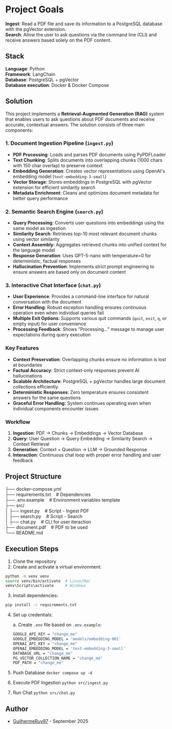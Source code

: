 # Project Goals

**Ingest**: Read a PDF file and save its information to a PostgreSQL database with the pgVector extension. <br>
**Search**: Allow the user to ask questions via the command line (CLI) and receive answers based solely on the PDF content.

## Stack

**Language**: Python <br>
**Framework**: LangChain <br>
**Database**: PostgreSQL + pgVector <br>
**Database execution**: Docker & Docker Compose <br>

## Solution

This project implements a **Retrieval-Augmented Generation (RAG)** system that enables users to ask questions about PDF documents and receive accurate, contextual answers. The solution consists of three main components:

### 1. Document Ingestion Pipeline (`ingest.py`)
- **PDF Processing**: Loads and parses PDF documents using PyPDFLoader
- **Text Chunking**: Splits documents into overlapping chunks (1000 chars with 150 char overlap) to preserve context
- **Embedding Generation**: Creates vector representations using OpenAI's embedding model (`text-embedding-3-small`)
- **Vector Storage**: Stores embeddings in PostgreSQL with pgVector extension for efficient similarity search
- **Metadata Enrichment**: Cleans and optimizes document metadata for better query performance

### 2. Semantic Search Engine (`search.py`)
- **Query Processing**: Converts user questions into embeddings using the same model as ingestion
- **Similarity Search**: Retrieves top-10 most relevant document chunks using vector similarity
- **Context Assembly**: Aggregates retrieved chunks into unified context for the language model
- **Response Generation**: Uses GPT-5-nano with temperature=0 for deterministic, factual responses
- **Hallucination Prevention**: Implements strict prompt engineering to ensure answers are based only on document content

### 3. Interactive Chat Interface (`chat.py`)
- **User Experience**: Provides a command-line interface for natural conversation with the document
- **Error Handling**: Robust exception handling ensures continuous operation even when individual queries fail
- **Multiple Exit Options**: Supports various quit commands (`quit`, `exit`, `q`, or empty input) for user convenience
- **Processing Feedback**: Shows "Processing..." message to manage user expectations during query execution

### Key Features
- **Context Preservation**: Overlapping chunks ensure no information is lost at boundaries
- **Factual Accuracy**: Strict context-only responses prevent AI hallucinations
- **Scalable Architecture**: PostgreSQL + pgVector handles large document collections efficiently
- **Deterministic Responses**: Zero temperature ensures consistent answers for the same questions
- **Graceful Error Handling**: System continues operating even when individual components encounter issues

### Workflow
1. **Ingestion**: PDF → Chunks → Embeddings → Vector Database
2. **Query**: User Question → Query Embedding → Similarity Search → Context Retrieval
3. **Generation**: Context + Question → LLM → Grounded Response
4. **Interaction**: Continuous chat loop with proper error handling and user feedback

## Project Structure

├── docker-compose.yml <br>
├── requirements.txt      &nbsp;&nbsp;&nbsp;# Dependencies <br>
├── .env.example          &nbsp;&nbsp;&nbsp;# Environment variables template <br>
├── src/ <br>
│   ├── ingest.py         &nbsp;&nbsp;&nbsp;# Script - Ingest PDF <br>
│   ├── search.py         &nbsp;&nbsp;&nbsp;# Script - Search <br>
│   ├── chat.py           &nbsp;&nbsp;&nbsp;# CLI for user iteraction <br>
├── document.pdf          &nbsp;&nbsp;&nbsp;# PDF to be used <br>
└── README.md

## Execution Steps

1. Clone the repository
2. Create and activate a virtual environment:
```bash
python -m venv venv
source venv/bin/activate  # Linux/Mac
venv\Scripts\activate     # Windows
```

3. Install dependencies:
```bash
pip install -r requirements.txt
```

4. Set up credentials:

   a. Create `.env` file based on `.env.example`:
   ```bash
   GOOGLE_API_KEY = "change_me"
   GOOGLE_EMBEDDING_MODEL = 'models/embedding-001'
   OPENAI_API_KEY = "change_me"
   OPENAI_EMBEDDING_MODEL = 'text-embedding-3-small'
   DATABASE_URL = "change_me"
   PG_VECTOR_COLLECTION_NAME = "change_me"
   PDF_PATH = "change_me"
   ```

5. Push Database
`docker compose up -d`

6. Execute PDF Ingestion
`python src/ingest.py`

7. Run Chat
`python src/chat.py`

## Author

- [GuilhermeRuy97](https://github.com/GuilhermeRuy97) - September 2025

